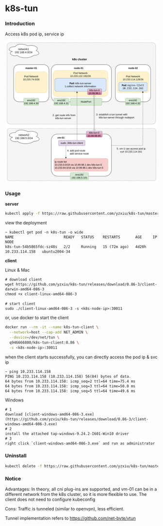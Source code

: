 # k8s-tun

### Introduction

Access k8s pod ip, service ip

![img.png](img.png)

### Usage

**server**

```bash
kubectl apply -f https://raw.githubusercontent.com/yzxiu/k8s-tun/master/deploy.yaml
```

view the deployment
```log
~ kubectl get pod -n k8s-tun -o wide
NAME                       READY   STATUS    RESTARTS       AGE     IP               NODE          
k8s-tun-54b5865fdc-sz48s   2/2     Running   15 (72m ago)   4d20h   10.233.114.158   ubuntu2004-34 
```

**client**

Linux & Mac

```shell
# download client
wget https://github.com/yzxiu/k8s-tun/releases/download/0.86-3/client-darwin-amd64-086-3
chmod +x client-linux-amd64-086-3

# start client
sudo ./client-linux-amd64-086-3 -s <k8s-node-ip>:30011
```
or, use docker to start the client
```bash
docker run --rm -it --name k8s-tun-client \
  --network=host --cap-add NET_ADMIN \
  --device=/dev/net/tun \
  q946666800/k8s-tun-client:0.86 \
  -s <k8s-node-ip>:30011
```

when the client starts successfully, you can directly access the pod ip & svc ip
```log
~ ping 10.233.114.158
PING 10.233.114.158 (10.233.114.158) 56(84) bytes of data.
64 bytes from 10.233.114.158: icmp_seq=2 ttl=64 time=75.4 ms
64 bytes from 10.233.114.158: icmp_seq=3 ttl=64 time=50.0 ms
64 bytes from 10.233.114.158: icmp_seq=5 ttl=64 time=49.6 ms
```

Windows
```shell
# 1
download [client-windows-amd64-086-3.exe](https://github.com/yzxiu/k8s-tun/releases/download/0.86-3/client-windows-amd64-086-3.exe)
# 2
install the attached tap-windows-9.24.2-I601-Win10 driver
# 3
right click `client-windows-amd64-086-3.exe` and run as administrator
```

### Uninstall
```bash
kubectl delete -f https://raw.githubusercontent.com/yzxiu/k8s-tun/master/deploy.yaml
```

### Notice


Advantages: In theory, all cni plug-ins are supported, and vm-01 can be in a different network from the k8s cluster, so it is more flexible to use. The client does not need to configure kubeconfig

Cons: Traffic is tunneled (similar to openvpn), less efficient.

Tunnel implementation refers to https://github.com/net-byte/vtun